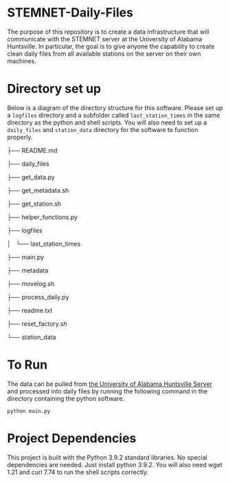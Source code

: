 # STEMNET-Daily-Files
The purpose of this repository is to create a data infrastructure that will communicate with the STEMNET server at the University of Alabama Huntsville. In particular, the goal is to give anyone the capability to create clean daily files from all available stations on the server on their own machines.

# Directory set up 
Below is a diagram of the directory structure for this software. Please set up a `logfiles` directory and a subfolder called `last_station_times` in the same directory as the python and shell scripts. You will also need to set up a `daily_files` and `station_data` directory for the software to function properly. 

├── README.md

├── daily_files

├── get_data.py

├── get_metadata.sh

├── get_station.sh

├── helper_functions.py

├── logfiles

│   └── last_station_times

├── main.py

├── metadata

├── movelog.sh

├── process_daily.py

├── readme.txt

├── reset_factory.sh

└── station_data

# To Run
The data can be pulled from [the University of Alabama Huntsville Server](data.al.climate.com) and processed into daily files by running the following command in the directory containing the python software. 
```
python main.py 
```

# Project Dependencies
This project is built with the Python 3.9.2 standard libraries. No special dependencies are needed. Just install python 3.9.2. You will also need wget 1.21 and curl 7.74 to run the shell scripts correctly. 
